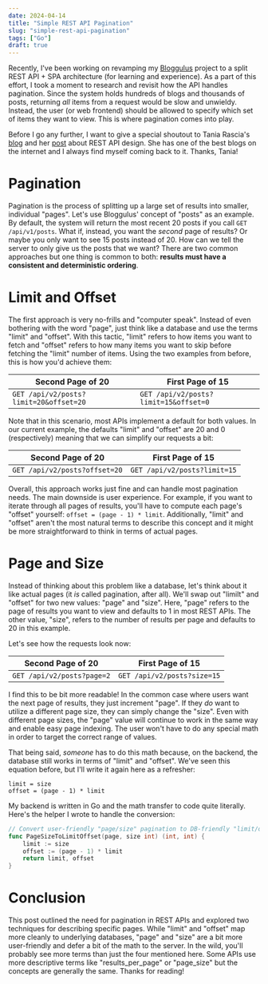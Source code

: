 ```yaml
---
date: 2024-04-14
title: "Simple REST API Pagination"
slug: "simple-rest-api-pagination"
tags: ["Go"]
draft: true
---
```


Recently, I've been working on revamping my [Bloggulus](https://github.com/theandrew168/bloggulus) project to a split REST API + SPA architecture (for learning and experience).
As a part of this effort, I took a moment to research and revisit how the API handles pagination.
Since the system holds hundreds of blogs and thousands of posts, returning _all_ items from a request would be slow and unwieldy.
Instead, the user (or web frontend) should be allowed to specify which set of items they want to view.
This is where pagination comes into play.

Before I go any further, I want to give a special shoutout to Tania Rascia's [blog](https://www.taniarascia.com/) and her [post](https://www.taniarascia.com/rest-api-sorting-filtering-pagination/) about REST API design.
She has one of the best blogs on the internet and I always find myself coming back to it.
Thanks, Tania!

# Pagination

Pagination is the process of splitting up a large set of results into smaller, individual "pages".
Let's use Bloggulus' concept of "posts" as an example.
By default, the system will return the most recent 20 posts if you call `GET /api/v1/posts`.
What if, instead, you want the _second_ page of results?
Or maybe you only want to see 15 posts instead of 20.
How can we tell the server to only give us the posts that we want?
There are two common approaches but one thing is common to both: **results must have a consistent and deterministic ordering**.

# Limit and Offset

The first approach is very no-frills and "computer speak".
Instead of even bothering with the word "page", just think like a database and use the terms "limit" and "offset".
With this tactic, "limit" refers to how items you want to fetch and "offset" refers to how many items you want to skip before fetching the "limit" number of items.
Using the two examples from before, this is how you'd achieve them:

| Second Page of 20                      | First Page of 15                      |
| -------------------------------------- | ------------------------------------- |
| `GET /api/v2/posts?limit=20&offset=20` | `GET /api/v2/posts?limit=15&offset=0` |

Note that in this scenario, most APIs implement a default for both values.
In our current example, the defaults "limit" and "offset" are 20 and 0 (respectively) meaning that we can simplify our requests a bit:

| Second Page of 20             | First Page of 15             |
| ----------------------------- | ---------------------------- |
| `GET /api/v2/posts?offset=20` | `GET /api/v2/posts?limit=15` |

Overall, this approach works just fine and can handle most pagination needs.
The main downside is user experience.
For example, if you want to iterate through all pages of results, you'll have to compute each page's "offset" yourself: `offset = (page - 1) * limit`.
Additionally, "limit" and "offset" aren't the most natural terms to describe this concept and it might be more straightforward to think in terms of actual pages.

# Page and Size

Instead of thinking about this problem like a database, let's think about it like actual pages (it _is_ called pagination, after all).
We'll swap out "limilt" and "offset" for two new values: "page" and "size".
Here, "page" refers to the page of results you want to view and defaults to 1 in most REST APIs.
The other value, "size", refers to the number of results per page and defaults to 20 in this example.

Let's see how the requests look now:

| Second Page of 20          | First Page of 15            |
| -------------------------- | --------------------------- |
| `GET /api/v2/posts?page=2` | `GET /api/v2/posts?size=15` |

I find this to be bit more readable!
In the common case where users want the next page of results, they just increment "page".
If they _do_ want to utilize a different page size, they can simply change the "size".
Even with different page sizes, the "page" value will continue to work in the same way and enable easy page indexing.
The user won't have to do any special math in order to target the correct range of values.

That being said, _someone_ has to do this math because, on the backend, the database still works in terms of "limit" and "offset".
We've seen this equation before, but I'll write it again here as a refresher:

```
limit = size
offset = (page - 1) * limit
```

My backend is written in Go and the math transfer to code quite literally.
Here's the helper I wrote to handle the conversion:

```go
// Convert user-friendly "page/size" pagination to DB-friendly "limit/offset".
func PageSizeToLimitOffset(page, size int) (int, int) {
	limit := size
	offset := (page - 1) * limit
	return limit, offset
}
```

# Conclusion

This post outlined the need for pagination in REST APIs and explored two techniques for describing specific pages.
While "limit" and "offset" map more cleanly to underlying databases, "page" and "size" are a bit more user-friendly and defer a bit of the math to the server.
In the wild, you'll probably see more terms than just the four mentioned here.
Some APIs use more descriptive terms like "results_per_page" or "page_size" but the concepts are generally the same.
Thanks for reading!
